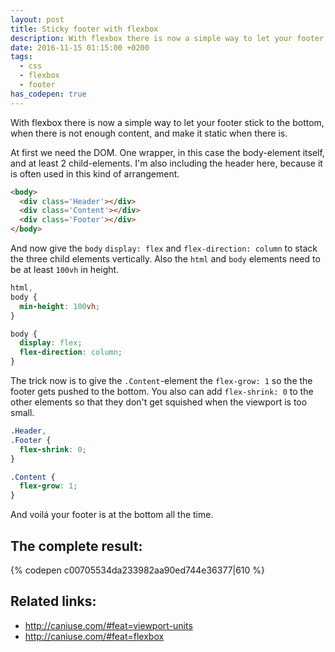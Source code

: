 ```yaml
---
layout: post
title: Sticky footer with flexbox
description: With flexbox there is now a simple way to let your footer stick to the bottom.
date: 2016-11-15 01:15:00 +0200
tags:
  - css
  - flexbox
  - footer
has_codepen: true
---
```


With flexbox there is now a simple way to let your footer stick to the bottom, when there is not enough content, and make it static when there is.

At first we need the DOM. One wrapper, in this case the body-element itself, and at least 2 child-elements. I'm also including the header here, because it is often used in this kind of arrangement.

```html
<body>
  <div class='Header'></div>
  <div class='Content'></div>
  <div class='Footer'></div>
</body>
```

And now give the `body` `display: flex` and `flex-direction: column` to stack the three child elements vertically.
Also the `html` and `body` elements need to be at least `100vh` in height.

```css
html,
body {
  min-height: 100vh;
}

body {
  display: flex;
  flex-direction: column;
}
```

The trick now is to give the `.Content`-element the `flex-grow: 1` so the the footer gets pushed to the bottom.
You also can add `flex-shrink: 0` to the other elements so that they don't get squished when the viewport is too small.

```css
.Header,
.Footer {
  flex-shrink: 0;
}

.Content {
  flex-grow: 1;
}
```

And voilá your footer is at the bottom all the time.

## The complete result:

{% codepen c00705534da233982aa90ed744e36377|610 %}

## Related links:

* <http://caniuse.com/#feat=viewport-units>
* <http://caniuse.com/#feat=flexbox>
